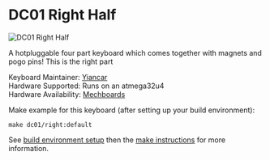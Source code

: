 # DC01 Right Half

![DC01 Right Half](https://i.imgur.com/PTn0sp8.jpg)

A hotpluggable four part keyboard which comes together with magnets and pogo pins! This is the right part

Keyboard Maintainer: [Yiancar](https://github.com/yiancar)  
Hardware Supported: Runs on an atmega32u4  
Hardware Availability: [Mechboards](https://mechboards.co.uk/)  

Make example for this keyboard (after setting up your build environment):

    make dc01/right:default

See [build environment setup](https://docs.qmk.fm/build_environment_setup.html) then the [make instructions](https://docs.qmk.fm/make_instructions.html) for more information.

